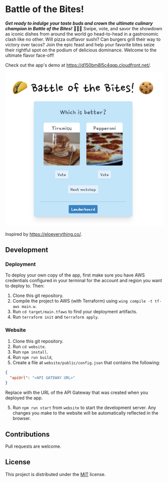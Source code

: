 # Battle of the Bites!

**_Get ready to indulge your taste buds and crown the ultimate culinary champion in Battle of the Bites!_** 🍔🍕🍣
Swipe, vote, and savor the showdown as iconic dishes from around the world go head-to-head in a gastronomic clash like no other.
Will pizza outflavor sushi?
Can burgers grill their way to victory over tacos?
Join the epic feast and help your favorite bites seize their rightful spot on the podium of delicious dominance.
Welcome to the ultimate flavor face-off!

Check out the app's demo at https://d150bm8l5c4qqp.cloudfront.net/.

![Battle of the Bites screenshot](screenshot.png)

Inspired by https://eloeverything.co/.

## Development

### Deployment

To deploy your own copy of the app, first make sure you have AWS credentials configured in your terminal for the account and region you want to deploy to.
Then:

1. Clone this git repository.
2. Compile the project to AWS (with Terraform) using `wing compile -t tf-aws main.w`.
3. Run `cd target/main.tfaws` to find your deployment artifacts.
4. Run `terraform init` and `terraform apply`.

### Website

1. Clone this git repository.
2. Run `cd website`.
3. Run `npm install`.
4. Run `npm run build`,
5. Create a file at `website/public/config.json` that contains the following:

```json
{
  "apiUrl": "<API GATEWAY URL>"
}
```

Replace <API GATEWAY URL> with the URL of the API Gateway that was created when you deployed the app.

5. Run `npm run start` from `website` to start the development server. Any changes you make to the website will be automatically reflected in the browser.

## Contributions

Pull requests are welcome.

## License

This project is distributed under the [MIT](./LICENSE) license.
